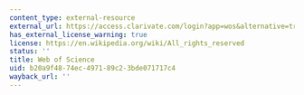 ```yaml
---
content_type: external-resource
external_url: https://access.clarivate.com/login?app=wos&alternative=true&shibShireURL=https:%2F%2Fwww.webofknowledge.com%2F%3Fauth%3DShibboleth&shibReturnURL=https:%2F%2Fwww.webofknowledge.com%2F%3Fmode%3DNextgen%26action%3Dtransfer%26path%3D%252Fwos%252Fwoscc%252Fbasic-search%26DestApp%3DUA&referrer=mode%3DNextgen%26path%3D%252Fwos%252Fwoscc%252Fbasic-search%26DestApp%3DUA%26action%3Dtransfer&roaming=true
has_external_license_warning: true
license: https://en.wikipedia.org/wiki/All_rights_reserved
status: ''
title: Web of Science
uid: b20a9f48-74ec-4971-89c2-3bde071717c4
wayback_url: ''
---
```

